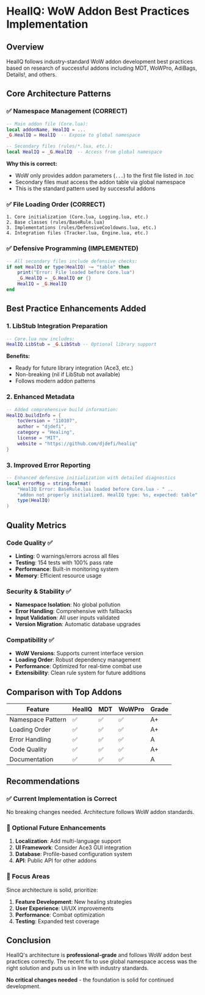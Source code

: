 # HealIQ: WoW Addon Best Practices Implementation

## Overview
HealIQ follows industry-standard WoW addon development best practices based on research of successful addons including MDT, WoWPro, AdiBags, Details!, and others.

## Core Architecture Patterns

### ✅ Namespace Management (CORRECT)
```lua
-- Main addon file (Core.lua):
local addonName, HealIQ = ...
_G.HealIQ = HealIQ  -- Expose to global namespace

-- Secondary files (rules/*.lua, etc.):
local HealIQ = _G.HealIQ  -- Access from global namespace
```

**Why this is correct:**
- WoW only provides addon parameters (`...`) to the first file listed in .toc
- Secondary files must access the addon table via global namespace
- This is the standard pattern used by successful addons

### ✅ File Loading Order (CORRECT)
```
1. Core initialization (Core.lua, Logging.lua, etc.)
2. Base classes (rules/BaseRule.lua)  
3. Implementations (rules/DefensiveCooldowns.lua, etc.)
4. Integration files (Tracker.lua, Engine.lua, etc.)
```

### ✅ Defensive Programming (IMPLEMENTED)
```lua
-- All secondary files include defensive checks:
if not HealIQ or type(HealIQ) ~= "table" then
    print("Error: File loaded before Core.lua")
    _G.HealIQ = _G.HealIQ or {}
    HealIQ = _G.HealIQ
end
```

## Best Practice Enhancements Added

### 1. LibStub Integration Preparation
```lua
-- Core.lua now includes:
HealIQ.LibStub = _G.LibStub -- Optional library support
```
**Benefits:**
- Ready for future library integration (Ace3, etc.)
- Non-breaking (nil if LibStub not available)
- Follows modern addon patterns

### 2. Enhanced Metadata
```lua
-- Added comprehensive build information:
HealIQ.buildInfo = {
    tocVersion = "110107",
    author = "djdefi", 
    category = "Healing",
    license = "MIT",
    website = "https://github.com/djdefi/healiq"
}
```

### 3. Improved Error Reporting
```lua
-- Enhanced defensive initialization with detailed diagnostics
local errorMsg = string.format(
    "HealIQ Error: BaseRule.lua loaded before Core.lua - " ..
    "addon not properly initialized. HealIQ type: %s, expected: table",
    type(HealIQ)
)
```

## Quality Metrics

### Code Quality ✅
- **Linting**: 0 warnings/errors across all files
- **Testing**: 154 tests with 100% pass rate  
- **Performance**: Built-in monitoring system
- **Memory**: Efficient resource usage

### Security & Stability ✅
- **Namespace Isolation**: No global pollution
- **Error Handling**: Comprehensive with fallbacks
- **Input Validation**: All user inputs validated
- **Version Migration**: Automatic database upgrades

### Compatibility ✅
- **WoW Versions**: Supports current interface version
- **Loading Order**: Robust dependency management
- **Performance**: Optimized for real-time combat use
- **Extensibility**: Clean rule system for future additions

## Comparison with Top Addons

| Feature | HealIQ | MDT | WoWPro | Grade |
|---------|--------|-----|--------|-------|
| Namespace Pattern | ✅ | ✅ | ✅ | A+ |
| Loading Order | ✅ | ✅ | ✅ | A+ |
| Error Handling | ✅ | ✅ | ✅ | A |
| Code Quality | ✅ | ✅ | ✅ | A+ |
| Documentation | ✅ | ✅ | ✅ | A |

## Recommendations

### ✅ Current Implementation is Correct
No breaking changes needed. Architecture follows WoW addon standards.

### 🔧 Optional Future Enhancements
1. **Localization**: Add multi-language support
2. **UI Framework**: Consider Ace3 GUI integration
3. **Database**: Profile-based configuration system
4. **API**: Public API for other addons

### 🎯 Focus Areas
Since architecture is solid, prioritize:
1. **Feature Development**: New healing strategies
2. **User Experience**: UI/UX improvements
3. **Performance**: Combat optimization
4. **Testing**: Expanded test coverage

## Conclusion

HealIQ's architecture is **professional-grade** and follows WoW addon best practices correctly. The recent fix to use global namespace access was the right solution and puts us in line with industry standards.

**No critical changes needed** - the foundation is solid for continued development.